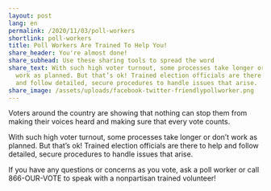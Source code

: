 ```yaml
---
layout: post
lang: en
permalink: /2020/11/03/poll-workers
shortlink: poll-workers
title: Poll Workers Are Trained To Help You!
share_header: You're almost done!
share_subhead: Use these sharing tools to spread the word
share_text: With such high voter turnout, some processes take longer or don’t
  work as planned. But that’s ok! Trained election officials are there to help
  and follow detailed, secure procedures to handle issues that arise.
share_image: /assets/uploads/facebook-twitter-friendlypollworker.png
---
```

Voters around the country are showing that nothing can stop them from making their voices heard and making sure that every vote counts. 

With such high voter turnout, some processes take longer or don’t work as planned. But that’s ok! Trained election officials are there to help and follow detailed, secure procedures to handle issues that arise.

If you have any questions or concerns as you vote, ask a poll worker or call 866-OUR-VOTE to speak with a nonpartisan trained volunteer!
